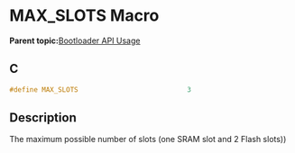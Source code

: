 # MAX\_SLOTS Macro

**Parent topic:**[Bootloader API Usage](GUID-9B3F465C-7297-4547-B7C6-3AAABEB7E261.md)

## C

```c
#define MAX_SLOTS                           3

```

## Description

The maximum possible number of slots \(one SRAM slot and 2 Flash slots\)\)

